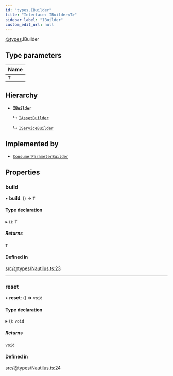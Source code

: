 ```yaml
---
id: "types.IBuilder"
title: "Interface: IBuilder<T>"
sidebar_label: "IBuilder"
custom_edit_url: null
---
```


[@types](../modules/types.md).IBuilder

## Type parameters

| Name |
| :------ |
| `T` |

## Hierarchy

- **`IBuilder`**

  ↳ [`IAssetBuilder`](types.IAssetBuilder.md)

  ↳ [`IServiceBuilder`](types.IServiceBuilder.md)

## Implemented by

- [`ConsumerParameterBuilder`](../classes/Nautilus.ConsumerParameterBuilder.md)

## Properties

### build

• **build**: () => `T`

#### Type declaration

▸ (): `T`

##### Returns

`T`

#### Defined in

[src/@types/Nautilus.ts:23](https://github.com/deltaDAO/nautilus/blob/9e325d7/src/@types/Nautilus.ts#L23)

___

### reset

• **reset**: () => `void`

#### Type declaration

▸ (): `void`

##### Returns

`void`

#### Defined in

[src/@types/Nautilus.ts:24](https://github.com/deltaDAO/nautilus/blob/9e325d7/src/@types/Nautilus.ts#L24)
